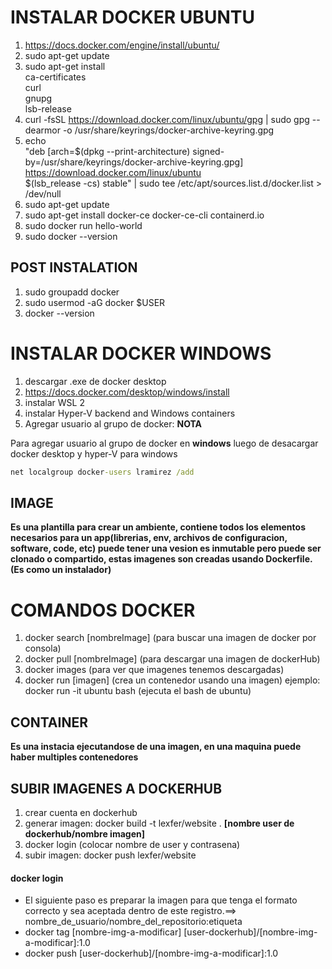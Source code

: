 # INSTALAR DOCKER UBUNTU

1. <https://docs.docker.com/engine/install/ubuntu/>
2. sudo apt-get update
3. sudo apt-get install \
    ca-certificates \
    curl \
    gnupg \
    lsb-release
4. curl -fsSL <https://download.docker.com/linux/ubuntu/gpg> | sudo gpg --dearmor -o /usr/share/keyrings/docker-archive-keyring.gpg
5. echo \
  "deb [arch=$(dpkg --print-architecture) signed-by=/usr/share/keyrings/docker-archive-keyring.gpg] <https://download.docker.com/linux/ubuntu> \
  $(lsb_release -cs) stable" | sudo tee /etc/apt/sources.list.d/docker.list > /dev/null
6. sudo apt-get update
7. sudo apt-get install docker-ce docker-ce-cli containerd.io
8. sudo docker run hello-world
9. sudo docker --version

## POST INSTALATION

1. sudo groupadd docker
2. sudo usermod -aG docker $USER
3. docker --version

# INSTALAR DOCKER WINDOWS

1. descargar .exe de docker desktop
2. <https://docs.docker.com/desktop/windows/install>
3. instalar WSL 2
4. instalar Hyper-V backend and Windows containers
5. Agregar usuario al grupo de docker:
**NOTA**

Para agregar usuario al grupo de docker en **windows** luego de desacargar docker desktop y hyper-V para windows

```cmd
net localgroup docker-users lramirez /add
```

## IMAGE

**Es una plantilla para crear un ambiente, contiene todos los elementos necesarios para un app(librerias, env, archivos de configuracion, software, code, etc) puede tener una vesion es inmutable pero puede ser clonado o compartido, estas imagenes son creadas usando Dockerfile.(Es como un instalador)**

# COMANDOS DOCKER

1. docker search [nombreImage] (para buscar una imagen de docker por consola)
2. docker pull [nombreImage] (para descargar una imagen de dockerHub)
3. docker images (para ver que imagenes tenemos descargadas)
4. docker run [imagen] (crea un contenedor usando una imagen) ejemplo: docker run -it ubuntu bash (ejecuta el bash de ubuntu)

## CONTAINER

**Es una instacia ejecutandose de una imagen, en una maquina puede haber multiples contenedores**

## SUBIR IMAGENES A DOCKERHUB

1. crear cuenta en dockerhub
2. generar imagen: docker build -t lexfer/website . **[nombre user de dockerhub/nombre imagen]**
3. docker login (colocar nombre de user y contrasena)
4. subir imagen: docker push lexfer/website

#### docker login

* El siguiente paso es preparar la imagen para que tenga el formato correcto y sea aceptada dentro de este registro.==> nombre_de_usuario/nombre_del_repositorio:etiqueta
* docker tag [nombre-img-a-modificar] [user-dockerhub]/[nombre-img-a-modificar]:1.0
* docker push [user-dockerhub]/[nombre-img-a-modificar]:1.0